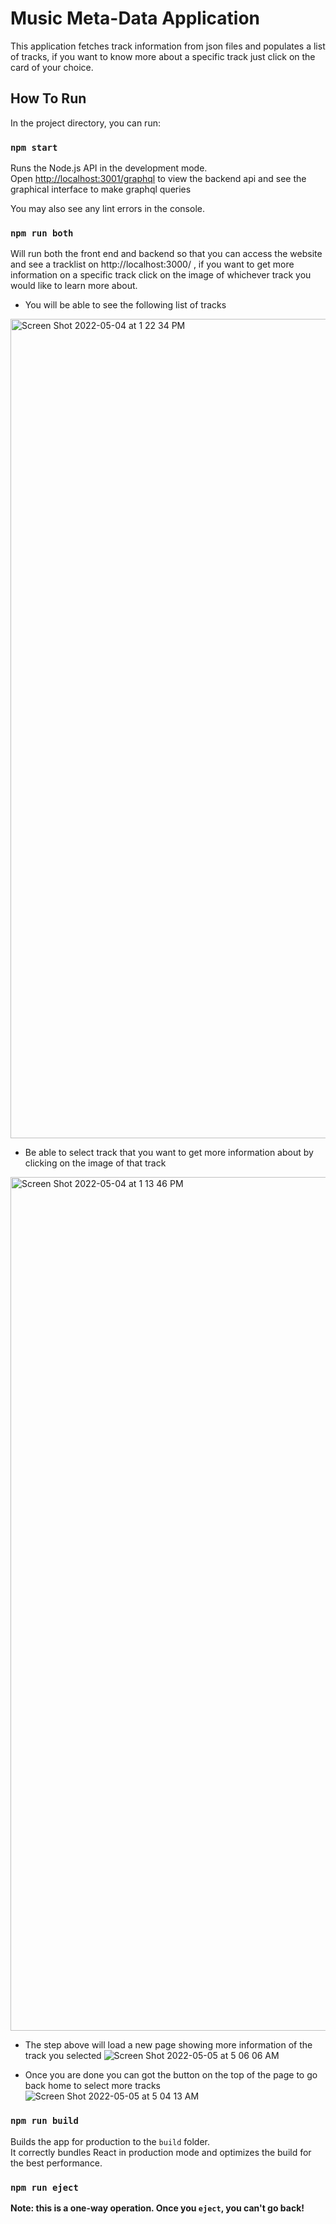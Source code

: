 # Music Meta-Data Application

This application fetches track information from json files and populates a list of tracks, if you want to know more about a specific track just click on the card of your choice.

## How To Run

In the project directory, you can run:

### `npm start`

Runs the Node.js API in the development mode.\
Open [http://localhost:3001/graphql](http://localhost:3001/graphql) to view the backend api and see the graphical interface to make graphql queries

You may also see any lint errors in the console.

### `npm run both`

Will run both the front end and backend so that you can access the website and see a tracklist on http://localhost:3000/ , if you want to get more information on a specific track click on the image of whichever track you would like to learn more about.

- You will be able to see the following list of tracks
 
<img width="1311" alt="Screen Shot 2022-05-04 at 1 22 34 PM" src="https://user-images.githubusercontent.com/20760707/166744164-24a5dd6e-3bc6-4d50-8c95-8013fd8cd218.png">

- Be able to select track that you want to get more information about by clicking on the image of that track

<img width="1366" alt="Screen Shot 2022-05-04 at 1 13 46 PM" src="https://user-images.githubusercontent.com/20760707/166743096-15843806-4c2e-41b7-b899-b3f115c529de.png">

- The step above will load a new page showing more information of the track you selected
![Screen Shot 2022-05-05 at 5 06 06 AM](https://user-images.githubusercontent.com/20760707/166893751-2c466a6c-f30d-44fe-9d75-442a1db1fa9e.png)

- Once you are done you can got the button on the top of the page to go back home to select more tracks
![Screen Shot 2022-05-05 at 5 04 13 AM](https://user-images.githubusercontent.com/20760707/166893621-ad2bbea8-8fa6-4d96-81b8-1da305cf9477.png)



### `npm run build`

Builds the app for production to the `build` folder.\
It correctly bundles React in production mode and optimizes the build for the best performance.

### `npm run eject`

**Note: this is a one-way operation. Once you `eject`, you can't go back!**
